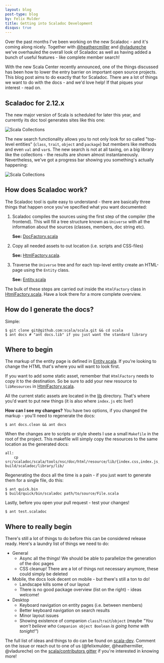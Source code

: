 ```yaml
---
layout: blog
post-type: blog
by: Felix Mulder
title: Getting into Scaladoc Development
disqus: true
---
```


Over the past months I've been working on the new Scaladoc - and it's coming
along nicely. Together with
[@heathercmiller](http://twitter.com/heathercmiller) and
[@vladureche](http://twitter.com/vladureche) we've overhauled the overall look
of Scaladoc as well as having added a bunch of useful features - like complete
member search!

With the new Scala Center recently announced, one of the things discussed has
been how to lower the entry barrier on important open source projects. This blog
post aims to do exactly that for Scaladoc. There are a lot of things we want
to do with the docs - and we'd love help! If that piques your interest - read on.

## Scaladoc for 2.12.x ##
The new major version of Scala is scheduled for later this year, and currently
its doc tool generates sites like this one:

![Scala Collections](http://i.imgur.com/TOkD4JF.png)

The new search functionality allows you to not only look for so called
"top-level entities" (`class`, `trait`, `object` and `package`) but members like
methods and even `val` and `var`s. The new search is not at all taxing, on a
big library like the collections - the results are shown almost
instantaneously. Nevertheless, we've got a progress bar showing you something's
actually happening:

![Scala Collections](http://imgur.com/jLxcRpx.png)

## How does Scaladoc work? ##
The Scaladoc tool is quite easy to understand - there are basically three things
that happen once you've specified what you want documented:

1. Scaladoc compiles the sources using the first step of the compiler (the
   frontend). This will fill a tree structure known as `Universe` with all the
   information about the sources (classes, members, doc string etc).

   **See:** [DocFactory.scala](https://github.com/scala/scala/blob/2.12.x/src/scaladoc/scala/tools/nsc/doc/DocFactory.scala)

2. Copy all needed assets to out location (i.e. scripts and CSS-files)

   **See:** [HtmlFactory.scala](https://github.com/scala/scala/blob/2.12.x/src/scaladoc/scala/tools/nsc/doc/html/HtmlFactory.scala).

3. Traverse the `Universe` tree and for each top-level entity create an
   HTML-page using the `Entity` class.

   **See:** [Entity.scala](https://github.com/scala/scala/blob/2.12.x/src/scaladoc/scala/tools/nsc/doc/html/page/Entity.scala)

The bulk of these steps are carried out inside the `HtmlFactory` class in
[HtmlFactory.scala](https://github.com/scala/scala/blob/2.12.x/src/scaladoc/scala/tools/nsc/doc/html/HtmlFactory.scala).
Have a look there for a more complete overview.

## How do I generate the docs? ##

Simple:

    $ git clone git@github.com:scala/scala.git && cd scala
    $ ant docs # "ant docs.lib" if you just want the standard library

## Where to begin ##

The markup of the entity page is defined in
[Entity.scala](https://github.com/scala/scala/blob/2.12.x/src/scaladoc/scala/tools/nsc/doc/html/page/Entity.scala).
If you're looking to change the HTML that's where you will want to look first.

If you want to add some static asset, remember that `HtmlFactory` needs to copy
it to the destination. So be sure to add your new resource to `libResources` in
[HtmlFactory.scala](https://github.com/scala/scala/blob/2.12.x/src/scaladoc/scala/tools/nsc/doc/html/HtmlFactory.scala).

All the current static assets are located in the
[lib](https://github.com/scala/scala/tree/2.12.x/src/scaladoc/scala/tools/nsc/doc/html/resource/lib) directory.
That's where you'd want to put new things (it is also where `index.js` etc live!)

**How can I see my changes?** You have two options, if you changed the markup -
you'll need to regenerate the docs:

    $ ant docs.clean && ant docs

When the changes are to scripts or style sheets I use a small `Makefile` in the
root of the project. This makefile will simply copy the resources to the same location
as the generated docs:

    all:
        cp src/scaladoc/scala/tools/nsc/doc/html/resource/lib/{index.css,index.js,template.css,template.js,diagrams.css,diagrams.js} build/scaladoc/library/lib/

Regenerating the docs all the time is a pain - if you just want to generate
them for a single file, do this:

    $ ant quick.bin
    $ build/quick/bin/scaladoc path/to/source/File.scala

Lastly, before you open your pull request - test your changes!

    $ ant test.scaladoc

## Where to really begin ##

There's still a lot of things to do before this can be considered release ready.
Here's a laundry list of things we need to do:

* General
    - Async all the things! We should be able to parallelize the generation of
      the doc pages
    - CSS cleanup! There are a lot of things not necessary anymore, these could
      simply be deleted
* Mobile, the docs look decent on mobile - but there's still a ton to do!
    - Landscape kills some of our layout
    - There is no good package overview (list on the right) - ideas welcome!
* Desktop
    - Keyboard navigation on entity pages (i.e. between members)
    - Better keyboard navigation on search results
    - Minor layout issues
    - Showing existence of companion `class`/`trait`/`object` (maybe *"You
      won't believe who* `Companion object Boolean` *is going home with
      tonight!"*)

The full list of ideas and things to do can be found on
[scala-dev](https://github.com/scala/scala-dev/issues/84). Comment on the issue
or reach out to one of us (@felixmulder, @heathermiller, @vladureche) on the
[scala/contributors gitter](https://gitter.im/scala/contributors) if you're
interested in knowing more!
